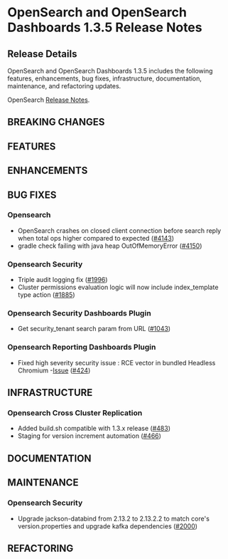 # OpenSearch and OpenSearch Dashboards 1.3.5 Release Notes

## Release Details

OpenSearch and OpenSearch Dashboards 1.3.5 includes the following features, enhancements, bug fixes, infrastructure, documentation, maintenance, and refactoring updates.

OpenSearch [Release Notes](https://github.com/opensearch-project/OpenSearch/blob/main/release-notes/opensearch.release-notes-1.3.5.md).

## BREAKING CHANGES

## FEATURES

## ENHANCEMENTS

## BUG FIXES

### Opensearch
* OpenSearch crashes on closed client connection before search reply when total ops higher compared to expected ([#4143](https://github.com/opensearch-project/OpenSearch/pull/4143))
* gradle check failing with java heap OutOfMemoryError ([#4150](https://github.com/opensearch-project/OpenSearch/pull/4150))

### Opensearch Security
* Triple audit logging fix ([#1996](https://github.com/opensearch-project/security/pull/1996))
* Cluster permissions evaluation logic will now include index_template type action ([#1885](https://github.com/opensearch-project/security/pull/1885))

### Opensearch Security Dashboards Plugin
* Get security_tenant search param from URL ([#1043](https://github.com/opensearch-project/security-dashboards-plugin/pull/1043))

### Opensearch Reporting Dashboards Plugin
* Fixed high severity security issue :  RCE vector in bundled Headless Chromium -[Issue](https://github.com/opensearch-project/dashboards-reports/security/advisories/GHSA-pm2x-4c64-x8g7) ([#424](https://github.com/opensearch-project/dashboards-reports/pull/424))

## INFRASTRUCTURE

### Opensearch Cross Cluster Replication
* Added build.sh compatible with 1.3.x release ([#483](https://github.com/opensearch-project/cross-cluster-replication/pull/483))
* Staging for version increment automation ([#466](https://github.com/opensearch-project/cross-cluster-replication/pull/466))

## DOCUMENTATION

## MAINTENANCE

### Opensearch Security
* Upgrade jackson-databind from 2.13.2 to 2.13.2.2 to match core's version.properties and upgrade kafka dependencies ([#2000](https://github.com/opensearch-project/security/pull/2000))

## REFACTORING
